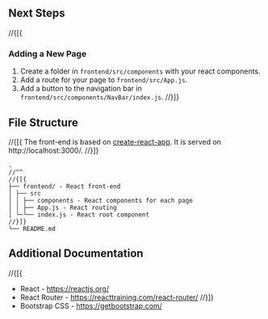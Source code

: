﻿## Next Steps

//{[{
### Adding a New Page

1. Create a folder in `frontend/src/components` with your react components.
2. Add a route for your page to `frontend/src/App.js`.
3. Add a button to the navigation bar in `frontend/src/components/NavBar/index.js`.
//}]}

## File Structure

//{[{
The front-end is based on [create-react-app](https://github.com/facebook/create-react-app). It is served on http://localhost:3000/.
//}]}

```
.
//^^
//{[{
├── frontend/ - React front-end
│ ├── src
│ │ ├── components - React components for each page
│ │ ├── App.js - React routing
│ └─└── index.js - React root component
//}]}
└── README.md
```

## Additional Documentation

//{[{
- React - https://reactjs.org/
- React Router - https://reacttraining.com/react-router/
//}]}
- Bootstrap CSS - https://getbootstrap.com/
